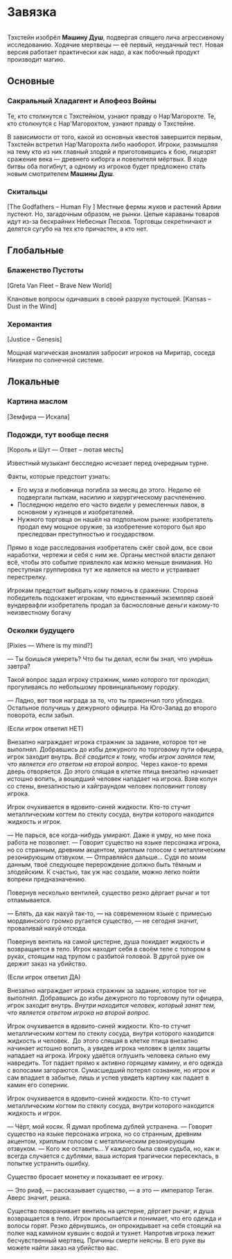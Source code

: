 
# Завязка
```toc
```

Тэхстейн изобрёл **Машину Душ**, подвергая спящего лича агрессивному исследованию. Ходячие мертвецы — её первый, неудачный тест. Новая версия работает практически как надо, а как побочный продукт производит магию.

## Основные
### Сакральный Хладагент и Апофеоз Войны
Те, кто столкнутся с Тэхстейном, узнают правду о Нар’Магорохте.
Те, кто столкнутся с Нар'Магорохтом, узнают правду о Тэхстейне.

В зависимости от того, какой из основных квестов завершится первым, Тэхстейн встретил Нар’Магорохта либо наоборот. Игроки, размышляя на тему кто из них главный злодей и приготовившись к бою, лицезрят сражение века — древнего киборга и повелителя мёртвых. В ходе битвы оба погибнут, а одному из игроков будет предложено стать новым смотрителем **Машины Душ**.

### Скитальцы
[The Godfathers – Human Fly ]
Местные фермы жуков и растений Арвии пустеют. Но, загадочным образом, не рынки. Целые караваны товаров идут из-за бескрайних Небесных Песков. Торговцы секретничают и делятся сугубо на тех кто причастен, а кто нет.

## Глобальные
### Блаженство Пустоты
[Greta Van Fleet – Brave New World]

Клановые вопросы одичавших в своей разрухе пустошей.
[Kansas – Dust in the Wind]
### Херомантия
[Justice – Genesis]

Мощная магическая аномалия забросит игроков на Миритар, соседа Нихерии по солнечной системе.

## Локальные
### Картина маслом
[Земфира — Искала]  

### Подожди, тут вообще песня
[Король и Шут — Ответ – лютая месть]

Известный музыкант бесследно исчезает перед очередным турне.

Факты, которые предстоит узнать:
* Его муза и любовница погибла за месяц до этого. Неделю её подвергали пыткам, насилию и хирургическому расчленению.
* Последнюю неделю его часто видели у ремесленных лавок, в основном у кузнецов и изобретателей.
* Нужного торговца он нашёл на подпольном рынке: изобретатель продал ему мощное оружие, за изобретение которого был яро преследован преступностью и государством.

Прямо в ходе расследования изобретатель сжёг свой дом, все свои наработки, чертежи и себя с ним же. Органы местной власти делают всё, чтобы это событие привлекло как можно меньше внимания. Но преступная группировка тут же является на место и устраивает перестрелку.

Игрокам предстоит выбрать кому помочь в сражении. Сторона победитель подскажет игрокам, что единственный экземпляр своей вундервафли изобретатель продал за баснословные деньги какому-то неизвестному богачу

### Осколки будущего
[Pixies — Where is my mind?]

— Ты боишься умереть? Что бы ты делал, если бы знал, что умрёшь завтра?

Такой вопрос задал игроку стражник, мимо которого тот проходил, прогуливаясь по небольшому провинциальному городку.

— Ладно, вот твоя награда за то, что ты прикончил того ублюдка. Остальное получишь у дежурного офицера. На Юго-Запад до второго поворота, если забыл.

(Если игрок ответил НЕТ)

Внезапно награждает игрока стражник за задание, которое тот не выполнял. Добравшись до избы дежурного по торговому пути офицера, игрок заходит внутрь. _Всё сводится к тому, чтобы игрок занялся тем, что является его ответом на второй вопрос._ Через какое-то время дверь отворяется. До этого спящая в клетке птица внезапно начинает истошно вопить, а вошедший человек нападает на игрока. Взяв колун со стены, внезапностью и хайграундом человек половинит голову игрока.

Игрок очухивается в ядовито-синей жидкости. Кто-то стучит металлическим когтем по стеклу сосуда, внутри которого находится жидкость и игрок.

— Не парься, все когда-нибудь умирают. Даже я умру, но мне пока работа не позволяет. — Говорит существо на языке персонажа игрока, но со странным, древним акцентом, хриплым голосом с металлическим резонирующим отзвуком. — Отправляйся дальше… Судя по моим данным, твоё следующее перерождение должно быть тёмным и злодейским. К счастью, так уж нас создали, можно легко пойти вопреки предназначению.

Повернув несколько вентилей, существо резко дёргает рычаг и тот отламывается.

— Блять, да как нахуй так-то, — на современном языке с примесью мордвинского громко ругается существо, — не сегодня значит, проваливай нахуй отсюда.

Повернув вентиль на самой цистерне, душа покидает жидкость и возвращается в тело. Игрок находит себя в своём теле с топором в руках, стоящим над трупом с разбитой головой. В другой руке он держит заказ на убийство.

(Если игрок ответил ДА)

Внезапно награждает игрока стражник за задание, которое тот не выполнял. Добравшись до избы дежурного по торговому пути офицера, игрок заходит внутрь. _Внутри находится человек, который занят тем, что является ответом игрока на второй вопрос._

Игрок очухивается в ядовито-синей жидкости. Кто-то стучит металлическим когтем по стеклу сосуда, внутри которого находится жидкость и человек.  До этого спящая в клетке птица внезапно начинает истошно вопить, а увидев игрока человек в целях защиты нападает на игрока. Игроку удаётся оглушить человека сильно ему навредить. Тот падает прямо к активно горящему камину, и его одежда с волосами загораются. Сумасшедший потерял сознание, но игрок и сам впадает в забытье, лишь и успев увидеть картину как падает в камин его соперник.

Игрок очухивается в ядовито-синей жидкости. Кто-то стучит металлическим когтем по стеклу сосуда, внутри которого находится жидкость и игрок.

— Чёрт, мой косяк. Я думал проблема дублей устранена. — Говорит существо на языке персонажа игрока, но со странным, древним акцентом, хриплым голосом с металлическим резонирующим отзвуком. — Кого же оставить… У каждого была своя судьба, но, как и всегда случается с дублями, ваша история трагически пересеклась, в попытке устранить ошибку.

Существо бросает монетку и показывает ее игроку.

— Это риаф, — рассказывает существо, — а это — император Теган. Аверс значит, решка.

Существо поворачивает вентиль на цистерне, дёргает рычаг, и душа возвращается в тело. Игрок просыпается и понимает, что его одежда и волосы горят. Резко дёрнувшись, он опрокидывает на себя стоящий на полке над камином кувшин с водой и тухнет. Напротив игрока лежит бесчувственный мертвец. Причины смерти неясны. В его руке вы можете найти заказ на убийство вас.